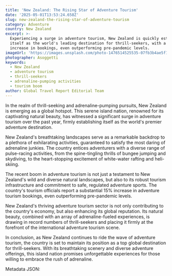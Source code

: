```yaml
---
title: 'New Zealand: The Rising Star of Adventure Tourism'
date: '2025-05-01T13:53:24.658Z'
slug: new-zealand-the-rising-star-of-adventure-tourism
category: Adventure
country: New Zealand
excerpt: >-
  Experiencing a surge in adventure tourism, New Zealand is quickly establishing
  itself as the world's leading destination for thrill-seekers, with a 15%
  increase in bookings, even outperforming pre-pandemic levels.
imageUrl: 'https://images.unsplash.com/photo-1476514525535-07fb3b4ae5f1'
photographer: Asoggetti
keywords:
  - New Zealand
  - adventure tourism
  - thrill-seekers
  - adrenaline-pumping activities
  - tourism boom
author: Global Travel Report Editorial Team
---
```

In the realm of thrill-seeking and adrenaline-pumping pursuits, New Zealand is emerging as a global hotspot. This serene island nation, renowned for its captivating natural beauty, has witnessed a significant surge in adventure tourism over the past year, firmly establishing itself as the world's premier adventure destination.

New Zealand's breathtaking landscapes serve as a remarkable backdrop to a plethora of exhilarating activities, guaranteed to satisfy the most daring of adrenaline junkies. The country entices adventurers with a diverse range of pulse-racing activities, from the spine-tingling thrills of bungee jumping and skydiving, to the heart-stopping excitement of white-water rafting and heli-skiing. 

The recent boom in adventure tourism is not just a testament to New Zealand's wild and diverse natural landscapes, but also to its robust tourism infrastructure and commitment to safe, regulated adventure sports. The country's tourism officials report a substantial 15% increase in adventure tourism bookings, even outperforming pre-pandemic levels.

New Zealand's thriving adventure tourism sector is not only contributing to the country's economy, but also enhancing its global reputation. Its natural beauty, combined with an array of adrenaline-fueled experiences, is drawing in record numbers of thrill-seekers and placing it firmly at the forefront of the international adventure tourism scene.

In conclusion, as New Zealand continues to ride the wave of adventure tourism, the country is set to maintain its position as a top global destination for thrill-seekers. With its breathtaking scenery and diverse adventure offerings, this island nation promises unforgettable experiences for those willing to embrace the rush of adrenaline.

Metadata JSON:
